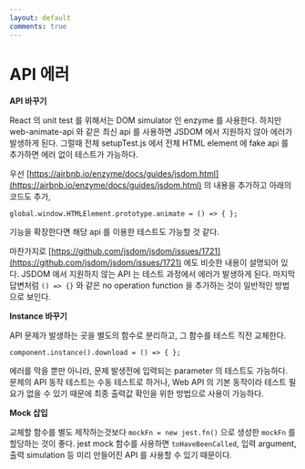 ```yaml
---
layout: default
comments: true
---
```


# API 에러
**API 바꾸기**

React 의 unit test 를 위해서는 DOM simulator 인 enzyme 를 사용한다.
하지만 web-animate-api 와 같은 최신 api 를 사용하면 JSDOM 에서 지원하지 않아 에러가 발생하게 된다.
그럴때 전체 setupTest.js 에서 전체 HTML element 에 fake api 를 추가하면 에러 없이 테스트가 가능하다.

우선 [https://airbnb.io/enzyme/docs/guides/jsdom.html](https://airbnb.io/enzyme/docs/guides/jsdom.html) 의 내용을 추가하고 아래의 코드도 추가,

```
global.window.HTMLElement.prototype.animate = () => { };
```

기능을 확장한다면 해당 api 를 이용한 테스트도 가능할 것 같다.

마찬가지로 [https://github.com/jsdom/jsdom/issues/1721](https://github.com/jsdom/jsdom/issues/1721) 에도 비슷한 내용이 설명되어 있다.
JSDOM 에서 지원하지 않는 API 는 테스트 과정에서 에러가 발생하게 된다.
마지막 답변처럼 `() => {}` 와 같은 no operation function 을 추가하는 것이 일반적인 방법으로 보인다.

**Instance 바꾸기**

API 문제가 발생하는 곳을 별도의 함수로 분리하고, 그 함수를 테스트 직전 교체한다.

```
component.instance().download = () => { };
```

에러를 막을 뿐만 아니라, 문제 발생전에 입력되는 parameter 의 테스트도 가능하다.
문제의 API 동작 테스트는 수동 테스트로 하거나, Web API 의 기본 동작이라 테스트 필요가 없을 수 있기 때문에 최종 출력값 확인을 위한 방법으로 사용이 가능하다.

**Mock 삽입**

교체할 함수를 별도 제작하는것보다 `mockFn = new jest.fn()` 으로 생성한 `mockFn` 를 할당하는 것이 좋다.
jest mock 함수를 사용하면 `toHaveBeenCalled`, 입력 argument, 출력 simulation 등 미리 만들어진 API 를 사용할 수 있기 때문이다.
